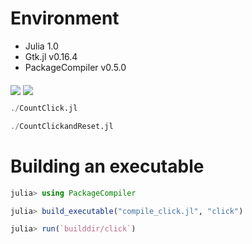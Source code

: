 # Environment
- Julia 1.0
- Gtk.jl v0.16.4
- PackageCompiler v0.5.0


<img src="../../screenshots/click.png" align="middle" />
<img src="../../screenshots/clickreset.png" align="middle" />

```julia
./CountClick.jl

./CountClickandReset.jl
```

# Building an executable
```julia
julia> using PackageCompiler

julia> build_executable("compile_click.jl", "click")

julia> run(`builddir/click`)
```
